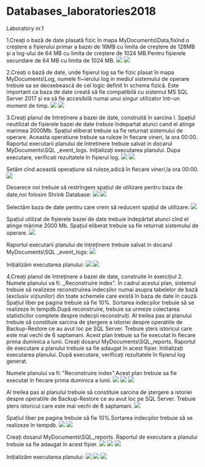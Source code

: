 # Databases_laboratories2018
Laboratory nr.1

1.Creați o bază de date plasată fizic în mapa MyDocuments\Data,fixînd o creștere a fișierului primar a bazei de 16MB cu limita de creștere 
de 128MB și a log-ului de 64 MB cu limita de creștere de 1024 MB.Pentru fișierele secundare de 64 MB cu limita de 1024 MB.
<img src = "1.png"/>
<img src = "2.png"/>

2.Creați o bază de date, unde fișierul log sa fie fizic plasat în mapa MyDocuments\Log, numele fi~ierului log in mediul sistemului de operare trebuie sa se deosebească de cel logic definit în schema fizică. Este important ca baza de date creată să fie compatibilă cu sistemul MS SQL Server 2017 și ea să fie accesibilă numai unui singur utilizator într-un moment de timp.
<img src = "3.png"/>
<img src = "4.png"/>

3.Creați planul de întreținere a bazei de date, construită în sarcina I. Spațiul neutilizat de fișierele bazei de date trebuie îndepartat atunci cand el atinge marimea 2000Mb. Spațiul eliberat trebuie sa fie returnat sistemului de operare. Aceasta operatiune trebuie sa ruleze în fiecare vineri, la ora 00:00. Raportul executarii planului de lntretinere trebuie salvat in docarul MyDocuments\SQL _event_logs. Inițializați executarea planului. Dupa executare, verificati rezultatele în fișierul log. 
<img src = "5.png"/>
<img src = "6.png"/>

Setăm cînd această operațiune să ruleze,adică în fiecare vineri,la ora 00:00.
<img src = "7.png"/>

Deoarece noi trebuie să restrîngem spațiul de utilizare pentru baza de date,noi folosim Shrink Database:
<img src = "8.png"/>
<img src = "9.png"/>

Selectăm baza de date pentru care vrem să reducem spațiul de utilizare:
<img src = "10.png"/>

Spațiul utilizat de fișierele  bazei de date trebuie îndepărtat  atunci cînd el atinge mărime 2000 Mb. Spațiul eliberat trebuie sa fie returnat sistemului de operare.
<img src = "11.png"/>

Raportul executarii planului de întreținere trebuie salvat in docarul MyDocuments\SQL _event_logs:
<img src = "12.png"/>

Inițializăm executarea planului:
<img src = "13.png"/>
<img src = "14.png"/>


4.Creați planul de întreținere a bazei de date, construite în exercițiul 2. Numele planului va fi: ,,Reconstruire index". În cadrul acestui plan, sistemul trebuie să realizeze reconstruirea indecșilor numai asupra tabelelor de bază (exclusiv viziunilor) din toate schemele care există în baza de date în cauză. Spațiul liber pe pagina trebuie să fie 10%. Sortarea indecșilor trebuie să se realizeze în tempdb.După reconstruire, trebuie sa urmeze colectarea statisticilor complete despre indecșii reconstruiți. Al treilea pas al planului trebuie să constituie sarcina de ștergere a istoriei despre operatiile de Backup-Restore ce au avut loc pe SQL Server. Trebuie șters istoricul care este mai vechi de 6 saptamani. Acest plan trebuie sa fie executat în fiecare prima duminica a lunii. Creați dosarul MyDocuments\SQL_reports. Raportul de executare a planului trebuie sa fie adaugat în acest fișier. Initializați executarea planului. După executare, verificați rezultatele în fișierul log generat.
 
 Numele planului va fi: "Reconstruire index".Acest plan trebuie sa fie executat în fiecare prima duminica a lunii.
 <img src = "15.png"/>
 <img src = "16.png"/>
 <img src = "17.png"/>
 
 Al treilea pas al planului trebuie să constituie sarcina de ștergere a istoriei despre operatiile de Backup-Restore ce au avut loc pe SQL Server. Trebuie șters istoricul care este mai vechi de 6 saptamani. 
  <img src = "18.png"/>
 
 Spațiul liber pe pagina trebuie să fie 10%.Sortarea indecșilor trebuie să se realizeze în tempdb.
  <img src = "19.png"/>
  <img src = "20.png"/>
 
 Creați dosarul MyDocuments\SQL_reports. Raportul de executare a planului trebuie sa fie adaugat în acest fișier.
   <img src = "21.png"/>
   <img src = "22.png"/>
   <img src = "23.png"/>
  
 Inițializăm executarea planului:
      <img src = "24.png"/>
      <img src = "25.png"/>
      <img src = "26.png"/>







  





 






